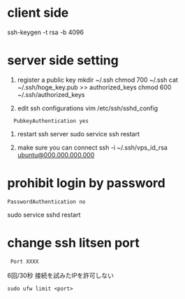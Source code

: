 # client side
  ssh-keygen -t rsa -b 4096

# server side setting
1. register a public key
  mkdir ~/.ssh
  chmod 700 ~/.ssh
  cat ~/.ssh/hoge_key.pub >> authorized_keys
  chmod 600 ~/.ssh/authorized_keys

1. edit ssh configurations
  vim /etc/ssh/sshd_config
```
  PubkeyAuthentication yes
```

1. restart ssh server
  sudo service ssh restart

1. make sure you can connect
  ssh -i ~/.ssh/vps_id_rsa ubuntu@000.000.000.000

# prohibit login by password
```
PasswordAuthentication no
```
  sudo service sshd  restart

# change ssh litsen port
```
 Port XXXX
```

6回/30秒 接続を試みたIPを許可しない
```
sudo ufw limit <port>
```